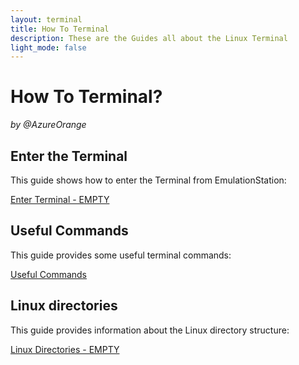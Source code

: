 ```yaml
---
layout: terminal
title: How To Terminal
description: These are the Guides all about the Linux Terminal
light_mode: false
---
```


# How To Terminal?  
_by @AzureOrange_

## Enter the Terminal
This guide shows how to enter the Terminal from EmulationStation:

[Enter Terminal - EMPTY](/terminal/enter.md)

## Useful Commands
This guide provides some useful terminal commands:

[Useful Commands](/terminal/commands.md)

## Linux directories
This guide provides information about the Linux directory structure:

[Linux Directories - EMPTY](/terminal/directories.md)
